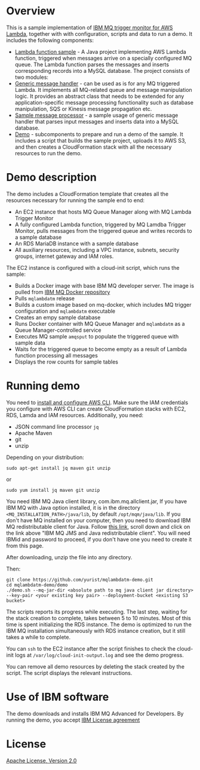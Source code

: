 # Overview

This is a sample implementation of [IBM MQ trigger monitor for AWS Lambda](https://github.com/yurist/mqlambdatm), together with with configuration, scripts and data to run a demo. It includes the following components:

- [Lambda function sample](https://github.com/yurist/mqlambdatm-demo/tree/master/lambda-function-sample) - A Java project implementing AWS Lambda function, triggered when messages arrive on a specially configured MQ queue. The Lambda function parses the messages and inserts corresponding records into a MySQL database. The project consists of two modules: 
- [Generic message handler](https://github.com/yurist/mqlambdatm-demo/tree/master/lambda-function-sample/generic-message-handler) - can be used as is for any MQ triggered Lambda. It implements all MQ-related queue and message manipulation logic. It provides an abstract class that needs to be extended for any application-specific message processing functionality such as database manipulation, SQS or Kinesis message propagation etc.
- [Sample message processor](https://github.com/yurist/mqlambdatm-demo/tree/master/lambda-function-sample/sample-mysql-message-processor) - a sample usage of generic message handler that parses input messages and inserts data into a MySQL database.
- [Demo](https://github.com/yurist/mqlambdatm-demo/tree/master/demo) - subcomponents to prepare and run a demo of the sample. It includes a script that builds the sample project, uploads it to AWS S3, and then creates a CloudFormation stack with all the necessary resources to run the demo.

# Demo description

The demo includes a CloudFormation template that creates all the resources necessary for running the sample end to end:

- An EC2 instance that hosts MQ Queue Manager along with MQ Lambda Trigger Monitor
- A fully configured Lambda function, triggered by MQ Lamdba Trigger Monitor, pulls messages from the triggered queue and writes records to a sample database
- An RDS MariaDB instance with a sample database
- All auxiliary resources, including a VPC instance, subnets, security groups, internet gateway and IAM roles.

The EC2 instance is configured with a cloud-init script, which runs the sample:

- Builds a Docker image with base IBM MQ developer server. The image is pulled from [IBM MQ Docker repository](https://github.com/ibm-messaging/mq-docker)
- Pulls `mqlambdatm` release
- Builds a custom image based on mq-docker, which includes MQ trigger configuration and `mqlambdatm` executable
- Creates an empy sample database
- Runs Docker container with MQ Queue Manager and `mqlambdatm` as a Queue Manager-controlled service
- Executes MQ sample `amqsput` to populate the triggered queue with sample data
- Waits for the triggered queue to become empty as a result of Lambda function processing all messages
- Displays the row counts for sample tables

# Running demo

You need to [install and configure AWS CLI](http://docs.aws.amazon.com/cli/latest/userguide/installing.html). Make sure the IAM credentials you configure with AWS CLI can create CloudFormation stacks with EC2, RDS, Lamda and IAM resources. Additionally, you need:

- JSON command line processor `jq`
- Apache Maven
- git
- unzip

Depending on your distribution: 

    sudo apt-get install jq maven git unzip

or

    sudo yum install jq maven git unzip

You need IBM MQ Java client library, com.ibm.mq.allclient.jar, If you have IBM MQ with Java option installed, it is in the directory `<MQ_INSTALLATION_PATH>/java/lib`, by default `/opt/mqm/java/lib`. If you don't have MQ installed on your computer, then you need to download IBM MQ redistributable client for Java. Follow [this link](https://www-945.ibm.com/support/fixcentral/swg/selectFixes?parent=ibm~WebSphere&product=ibm/WebSphere/WebSphere+MQ&release=9.0.1&platform=Linux+64-bit,x86_64&function=all), scroll down and click on the link above "IBM MQ JMS and Java redistributable client". You will need IBMid and password to proceed, if you don't have one you need to create it from this page.

After downloading, unzip the file into any directory.

Then:

    git clone https://github.com/yurist/mqlambdatm-demo.git
    cd mqlambdatm-demo/demo
    ./demo.sh --mq-jar-dir <absolute path to mq java client jar directory> --key-pair <your existing key pair> --deployment-bucket <existing S3 bucket>
    
The scripts reports its progress while executing. The last step, waiting for the stack creation to complete, takes between 5 to 10 minutes. Most of this time is spent initializing the RDS instance. The demo is optimized to run the IBM MQ installation simultaneously with RDS instance creation, but it still takes a while to complete.

You can `ssh` to the EC2 instance after the script finishes to check the cloud-init logs at `/var/log/cloud-init-output.log` and see the demo progress.

You can remove all demo resources by deleting the stack created by the script. The script displays the relevant instructions.

# Use of IBM software

The demo downloads and installs IBM MQ Advanced for Developers. By running the demo, you accept [IBM License agreement](http://www14.software.ibm.com/cgi-bin/weblap/lap.pl?popup=Y&li_formnum=L-APIG-A4FHQ9)

# License

[Apache License, Version 2.0](http://apache.org/licenses/LICENSE-2.0.html)
    

    
   

